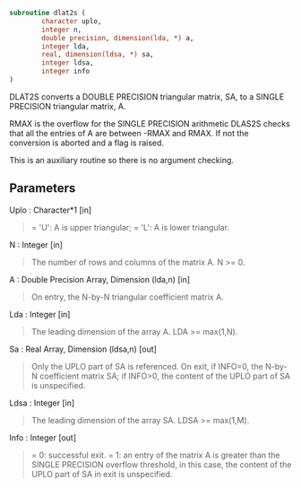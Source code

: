 ```fortran
subroutine dlat2s (
		character uplo,
		integer n,
		double precision, dimension(lda, *) a,
		integer lda,
		real, dimension(ldsa, *) sa,
		integer ldsa,
		integer info
)
```

 DLAT2S converts a DOUBLE PRECISION triangular matrix, SA, to a SINGLE
 PRECISION triangular matrix, A.

 RMAX is the overflow for the SINGLE PRECISION arithmetic
 DLAS2S checks that all the entries of A are between -RMAX and
 RMAX. If not the conversion is aborted and a flag is raised.

 This is an auxiliary routine so there is no argument checking.

## Parameters
Uplo : Character*1 [in]
> = 'U':  A is upper triangular;
> = 'L':  A is lower triangular.

N : Integer [in]
> The number of rows and columns of the matrix A.  N >= 0.

A : Double Precision Array, Dimension (lda,n) [in]
> On entry, the N-by-N triangular coefficient matrix A.

Lda : Integer [in]
> The leading dimension of the array A.  LDA >= max(1,N).

Sa : Real Array, Dimension (ldsa,n) [out]
> Only the UPLO part of SA is referenced.  On exit, if INFO=0,
> the N-by-N coefficient matrix SA; if INFO>0, the content of
> the UPLO part of SA is unspecified.

Ldsa : Integer [in]
> The leading dimension of the array SA.  LDSA >= max(1,M).

Info : Integer [out]
> = 0:  successful exit.
> = 1:  an entry of the matrix A is greater than the SINGLE
> PRECISION overflow threshold, in this case, the content
> of the UPLO part of SA in exit is unspecified.

